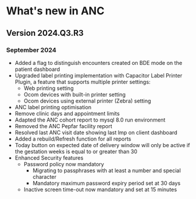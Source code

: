 # What's new in ANC

## Version 2024.Q3.R3

### September 2024

- Added a flag to distinguish encounters created on BDE mode on the patient dashboard 
- Upgraded label printing implementation with Capacitor Label Printer Plugin, a feature that supports multiple printer settings: 
    - Web printing setting
    - Ocom devices with built-in printer setting 
    - Ocom devices using external printer (Zebra) setting
- ANC label printing optimisation
- Remove clinic days and appointment limits
- Adapted the ANC cohort report to mysql 8.0 run environment
- Removed the ANC Pepfar facility report
- Resolved last ANC visit date showing last lmp on client dashboard 
- Added a rebuild/Refresh function for all reports
- Today button on expected date of delivery window will only be active if the gestation weeks is equal to or greater than 30 
- Enhanced Security features 
    - Password policy now mandatory 
        - Migrating to passphrases with at least a number and special character 
        - Mandatory maximum password expiry period set at 30 days 
    - Inactive screen time-out now mandatory and set at 15 minutes 